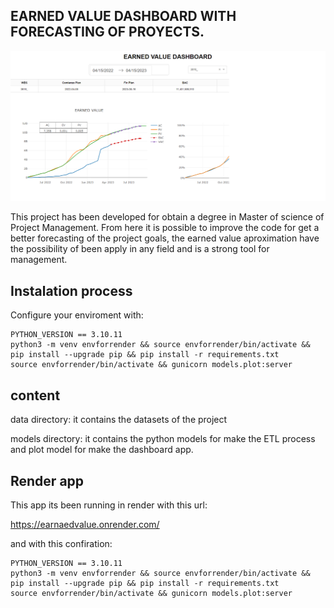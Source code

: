 ## EARNED VALUE DASHBOARD WITH FORECASTING OF PROYECTS.

![Render web server for dashboard](readme.png)

This project has been developed for obtain a degree in Master of science of Project Management. From here it is possible to improve the code for get a better forecasting of the project goals, the earned value aproximation have the possibility of been apply in any field and is a strong tool for management.

## Instalation process

Configure your enviroment with:

```
PYTHON_VERSION == 3.10.11
python3 -m venv envforrender && source envforrender/bin/activate && pip install --upgrade pip && pip install -r requirements.txt
source envforrender/bin/activate && gunicorn models.plot:server
```

## content

data directory: it contains the datasets of the project

models directory: it contains the python models for make the ETL process and plot model for make the dashboard app.

## Render app

This app its been running in render with this url:

https://earnaedvalue.onrender.com/

and with this confiration:

```
PYTHON_VERSION == 3.10.11
python3 -m venv envforrender && source envforrender/bin/activate && pip install --upgrade pip && pip install -r requirements.txt
source envforrender/bin/activate && gunicorn models.plot:server
```

